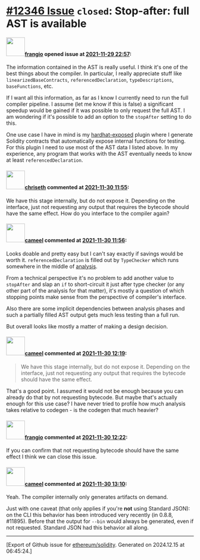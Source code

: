 # [\#12346 Issue](https://github.com/ethereum/solidity/issues/12346) `closed`: Stop-after: full AST is available

#### <img src="https://avatars.githubusercontent.com/u/481465?v=4" width="50">[frangio](https://github.com/frangio) opened issue at [2021-11-29 22:57](https://github.com/ethereum/solidity/issues/12346):

The information contained in the AST is really useful. I think it's one of the best things about the compiler. In particular, I really appreciate stuff like `linearizedBaseContracts`, `referencedDeclaration`, `typeDescriptions`, `baseFunctions`, etc.

If I want all this information, as far as I know I currently need to run the full compiler pipeline. I assume (let me know if this is false) a significant speedup would be gained if it was possible to only request the full AST. I am wondering if it's possible to add an option to the `stopAfter` setting to do this.

One use case I have in mind is my [hardhat-exposed](https://github.com/frangio/hardhat-exposed) plugin where I generate Solidity contracts that automatically expose internal functions for testing. For this plugin I need to use most of the AST data I listed above. In my experience, any program that works with the AST eventually needs to know at least `referencedDeclaration`.

#### <img src="https://avatars.githubusercontent.com/u/9073706?v=4" width="50">[chriseth](https://github.com/chriseth) commented at [2021-11-30 11:55](https://github.com/ethereum/solidity/issues/12346#issuecomment-982566236):

We have this stage internally, but do not expose it. Depending on the interface, just not requesting any output that requires the bytecode should have the same effect. How do you interface to the compiler again?

#### <img src="https://avatars.githubusercontent.com/u/137030?v=4" width="50">[cameel](https://github.com/cameel) commented at [2021-11-30 11:56](https://github.com/ethereum/solidity/issues/12346#issuecomment-982567291):

Looks doable and pretty easy but I can't say exactly if savings would be worth it. `referencedDeclaration` is filled out by `TypeChecker` which runs somewhere in the middle of [analysis](https://github.com/ethereum/solidity/blob/2f95f3c6c6a2b68c58925fbc1f7f2f165e279602/libsolidity/interface/CompilerStack.cpp#L428-L580).

From a technical perspective it's no problem to add another value to `stopAfter` and slap an `if` to short-circuit it just after type checker (or any other part of the analysis for that matter), it's mostly a question of which stopping points make sense from the perspective of compiler's interface.

Also there are some implicit dependencies between analysis phases and such a partially filled AST output gets much less testing than a full run.

But overall looks like mostly a matter of making a design decision.

#### <img src="https://avatars.githubusercontent.com/u/137030?v=4" width="50">[cameel](https://github.com/cameel) commented at [2021-11-30 12:19](https://github.com/ethereum/solidity/issues/12346#issuecomment-982583793):

> We have this stage internally, but do not expose it. Depending on the interface, just not requesting any output that requires the bytecode should have the same effect.

That's a good point. I assumed it would not be enough because you can already do that by not requesting bytecode. But maybe that's actually enough for this use case? I have never tried to profile how much analysis takes relative to codegen - is the codegen that much heavier?

#### <img src="https://avatars.githubusercontent.com/u/481465?v=4" width="50">[frangio](https://github.com/frangio) commented at [2021-11-30 12:22](https://github.com/ethereum/solidity/issues/12346#issuecomment-982586002):

If you can confirm that not requesting bytecode should have the same effect I think we can close this issue.

#### <img src="https://avatars.githubusercontent.com/u/137030?v=4" width="50">[cameel](https://github.com/cameel) commented at [2021-11-30 13:10](https://github.com/ethereum/solidity/issues/12346#issuecomment-982621770):

Yeah. The compiler internally only generates artifacts on demand.

Just with one caveat (that only applies if you're **not** using Standard JSON): on the CLI this behavior has been introduced very recently (in 0.8.8, #11895). Before that the output for `--bin` would always be generated, even if not requested. Standard JSON had this behavior all along.


-------------------------------------------------------------------------------



[Export of Github issue for [ethereum/solidity](https://github.com/ethereum/solidity). Generated on 2024.12.15 at 06:45:24.]
